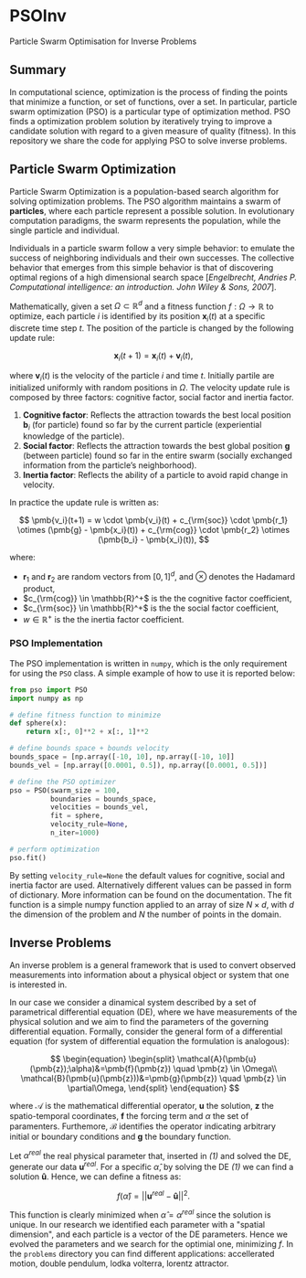 # PSOInv
Particle Swarm Optimisation for Inverse Problems

## Summary
In computational science, optimization is the process of finding the points that minimize a function, or set of functions, over a set. In particular, particle swarm optimization (PSO) is a particular type of optimization method. PSO finds a optimization problem solution by iteratively trying to improve a candidate solution with regard to a given measure of quality (fitness). In this repository we share the code for applying PSO to solve inverse problems.

## Particle Swarm Optimization
Particle Swarm Optimization is a population-based search algorithm for solving optimization problems. The PSO algorithm maintains a swarm of **particles**, where each particle represent a possible solution. In evolutionary computation paradigms, the swarm represents the population, while the single particle and individual. 

Individuals in a particle swarm follow a very simple behavior: to emulate the success of neighboring individuals and their own successes. The collective behavior that emerges
from this simple behavior is that of discovering optimal regions of a high dimensional
search space [*Engelbrecht, Andries P. Computational intelligence: an introduction. John Wiley & Sons, 2007*].

Mathematically, given a set $\Omega\subset\mathbb{R}^d$ and a fitness function $f : \Omega \rightarrow \mathbb{R}$ to optimize, each particle $i$ is identified by its position $\pmb{x}_i(t)$ at a specific discrete time step $t$. The position of the particle is changed by the following update rule:

$$\pmb{x}_i(t+1) = \pmb{x}_i(t) + \pmb{v}_i(t),$$

where $\pmb{v}_i(t)$ is the velocity of the particle $i$ and time $t$. Initially partile are initialized uniformly with random positions in $\Omega$. The velocity update rule is composed by three factors: cognitive factor, social factor and inertia factor.

1. **Cognitive factor**: Reflects the attraction towards the best local position $\pmb{b}_i$ (for particle) found so far by the current particle (experiential knowledge of the particle).
2. **Social factor**: Reflects the attraction towards the best global position $\pmb{g}$ (between particle) found so far in the entire swarm (socially exchanged information from the
particle’s neighborhood).
3. **Inertia factor**: Reflects the ability of a particle to avoid rapid change in velocity.

In practice the update rule is written as:

$$
\pmb{v_i}(t+1) = w \cdot \pmb{v_i}(t) + c_{\rm{soc}} \cdot \pmb{r_1} \otimes (\pmb{g} - \pmb{x_i}(t)) + c_{\rm{cog}} \cdot \pmb{r_2} \otimes (\pmb{b_i} - \pmb{x_i}(t)),
$$

where:

* $\pmb{r}_1$ and $\pmb{r}_2$ are random vectors from $[0, 1]^d$, and $\otimes$ denotes the Hadamard product,
* $c_{\rm{cog}} \in \mathbb{R}^+$ is the the cognitive factor coefficient,
* $c_{\rm{soc}} \in \mathbb{R}^+$ is the the social factor coefficient,
* $w \in \mathbb{R}^+$ is the the inertia factor coefficient.

### PSO Implementation
The PSO implementation is written in `numpy`, which is the only requirement for using the `PSO` class. A simple example of how to use it is reported below:

```python
from pso import PSO
import numpy as np

# define fitness function to minimize
def sphere(x):
    return x[:, 0]**2 + x[:, 1]**2

# define bounds space + bounds velocity
bounds_space = [np.array([-10, 10], np.array([-10, 10]]
bounds_vel = [np.array([0.0001, 0.5]), np.array([0.0001, 0.5])]

# define the PSO optimizer
pso = PSO(swarm_size = 100,
          boundaries = bounds_space,
          velocities = bounds_vel,
          fit = sphere,
          velocity_rule=None,
          n_iter=1000)

# perform optimization
pso.fit()
```

By setting `velocity_rule=None` the default values for cognitive, social and inertia factor are used. Alternatively different values can be passed in form of dictionary. More information can be found on the documentation. The fit function is a simple numpy function applied to an array of size $N\times d$, with $d$ the dimension of the problem and $N$ the number of points in the domain.

## Inverse Problems
An inverse problem is a general framework that is used to convert observed measurements into information about a physical object or system that one is interested in. 

In our case we consider a dinamical system described by a set of parametrical differential equation (DE), where we have measurements of the physical solution and we aim to find the parameters of the governing differential equation. Formally, consider the general form of a differential equation (for system of differential equation the formulation is analogous):

$$
\begin{equation}
\begin{split}
    \mathcal{A}(\pmb{u}(\pmb{z});\alpha)&=\pmb{f}(\pmb{z}) \quad \pmb{z} \in \Omega\\       
    \mathcal{B}(\pmb{u}(\pmb{z}))&=\pmb{g}(\pmb{z}) \quad \pmb{z} \in \partial\Omega,   
\end{split}
\end{equation}
$$

where $\mathcal{A}$ is the mathematical differential operator, $\pmb{u}$ the solution, $\pmb{z}$ the spatio-temporal coordinates, $\pmb{f}$ the forcing term and $\alpha$ the set of paramenters. Furthemore, $\mathcal{B}$ identifies the operator indicating arbitrary initial or boundary conditions and $\pmb{g}$ the boundary function.

Let $\alpha^{real}$ the real physical parameter that, inserted in *(1)* and solved the DE, generate our data $\pmb{u}^{real}$. For a specific $\hat{\alpha}$, by solving the DE *(1)* we can find a solution $\pmb{\hat{u}}$. Hence, we can define a fitness as:

$$
f(\hat{\alpha}) = || \pmb{u}^{real} - \pmb{\hat{u}} ||^2.
$$

This function is clearly minimized when $\hat{\alpha} = \alpha^{real}$ since the solution is unique. In our research we identified each parameter with a "spatial dimension", and each particle is a vector of the DE parameters. Hence we evolved the parameters and we search for the optimial one, minimizing $f$. In the `problems` directory you can find different applications: accellerated motion, double pendulum, lodka volterra, lorentz attractor. 
